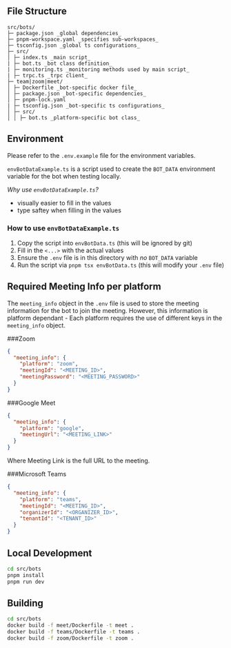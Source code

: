 ## File Structure

```
src/bots/
├─ package.json _global dependencies_
├─ pnpm-workspace.yaml _specifies sub-workspaces_
├─ tsconfig.json _global ts configurations_
├─ src/
│ ├─ index.ts _main script_
| ├─ bot.ts _bot class definition_
| ├─ monitoring.ts _monitoring methods used by main script_
| ├─ trpc.ts _trpc client_
├─ team|zoom|meet/
│ ├─ Dockerfile _bot-specific docker file_
│ ├─ package.json _bot-specific dependencies_
│ ├─ pnpm-lock.yaml
| ├─ tsconfig.json _bot-specific ts configurations_
│ ├─ src/
│ │ ├─ bot.ts _platform-specific bot class_
```

## Environment

Please refer to the `.env.example` file for the environment variables.

`envBotDataExample.ts` is a script used to create the `BOT_DATA` environment variable for the bot when testing locally.

_Why use `envBotDataExample.ts`?_

- visually easier to fill in the values
- type saftey when filling in the values

### How to use `envBotDataExample.ts`

1. Copy the script into `envBotData.ts` (this will be ignored by git)
2. Fill in the `<...>` with the actual values
3. Ensure the `.env` file is in this directory with _no_ `BOT_DATA` variable
4. Run the script via `pnpm tsx envBotData.ts` (this will modify your `.env` file)



## Required Meeting Info per platform

The `meeting_info` object in the `.env` file is used to store the meeting information for the bot to join the meeting. However, this information is platform dependant -
Each platform requires the use of different keys in the `meeting_info` object.

###Zoom
```json
{
  "meeting_info": {
    "platform": "zoom",
    "meetingId": "<MEETING_ID>",
    "meetingPassword": "<MEETING_PASSWORD>"
  }
}
```

###Google Meet
```json
{
  "meeting_info": {
    "platform": "google",
    "meetingUrl": "<MEETING_LINK>"
  }
}
```
Where Meeting Link is the full URL to the meeting.

###Microsoft Teams
```json
{
  "meeting_info": {
    "platform": "teams",
    "meetingId": "<MEETING_ID>",
    "organizerId": "<ORGANIZER_ID>",
    "tenantId": "<TENANT_ID>"
  }
}
```

## Local Development

```bash
cd src/bots
pnpm install
pnpm run dev
```

## Building

```bash
cd src/bots
docker build -f meet/Dockerfile -t meet .
docker build -f teams/Dockerfile -t teams .
docker build -f zoom/Dockerfile -t zoom .
```

